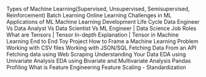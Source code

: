 Types of Machine Learning(Supervised, Unsupervised, Semisupervised, Reinforcement)
Batch Learning
Online Learning
Challenges in ML
Applications of ML
Machine Learning Development Life Cycle 
Data Engineer Vs Data Analyst Vs Data Scientist Vs ML Engineer | Data Science Job Roles
What are Tensors | Tensor In-depth Explanation | Tensor in Machine Learning
End to End Toy Project
How to Frame a Machine Learning Problem
Working with CSV files
Working with JSON/SQL
Fetching Data From an API 
Fetching data using Web Scraping
Understanding Your Data 
EDA using Univariate Analysis 
EDA using Bivariate and Multivariate Analysis
Pandas Profiling 
What is Feature Engineering 
Feature Scaling - Standardization
